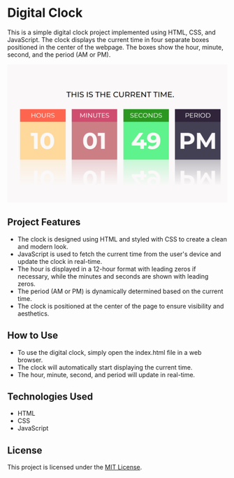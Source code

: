 # Digital Clock

This is a simple digital clock project implemented using HTML, CSS, and JavaScript. The clock displays the current time in four separate boxes positioned in the center of the webpage. The boxes show the hour, minute, second, and the period (AM or PM).

![Project SS](./DigitalClock/SS.png)

## Project Features

- The clock is designed using HTML and styled with CSS to create a clean and modern look.
- JavaScript is used to fetch the current time from the user's device and update the clock in real-time.
- The hour is displayed in a 12-hour format with leading zeros if necessary, while the minutes and seconds are shown with leading zeros.
- The period (AM or PM) is dynamically determined based on the current time.
- The clock is positioned at the center of the page to ensure visibility and aesthetics.

## How to Use

- To use the digital clock, simply open the index.html file in a web browser.
- The clock will automatically start displaying the current time.
- The hour, minute, second, and period will update in real-time.

## Technologies Used

- HTML
- CSS
- JavaScript

## License

This project is licensed under the [MIT License](LICENSE).

